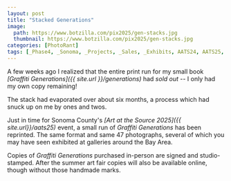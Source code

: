 ```yaml
---
layout: post
title: "Stacked Generations"
image:
  path: https://www.botzilla.com/pix2025/gen-stacks.jpg
  thumbnail: https://www.botzilla.com/pix2025/gen-stacks.jpg
categories: [PhotoRant]
tags: [_Phase4, _Sonoma, _Projects, _Sales, _Exhibits, AATS24, AATS25, _HowTo, ArtTrails24, _xfer]
---
```


A few weeks ago I realized that the entire print run for my small book _[Graffiti Generations]({{ site.url }}/generations)_ had _sold out_ -- I only had my own copy remaining!

The stack had evaporated over about six months, a process which had snuck up on me by ones and twos.

Just in time for Sonoma County's _[Art at the Source 2025]({{ site.url}}/aats25)_ event, a small run of _Graffiti Generations_ has been reprinted. The same format and same 47 photographs, several of which you may have seen exhibited at galleries around the Bay Area.

Copies of _Graffiti Generations_ purchased in-person are signed and studio-stamped. After the summer art fair copies will also be available online, though without those handmade marks.

